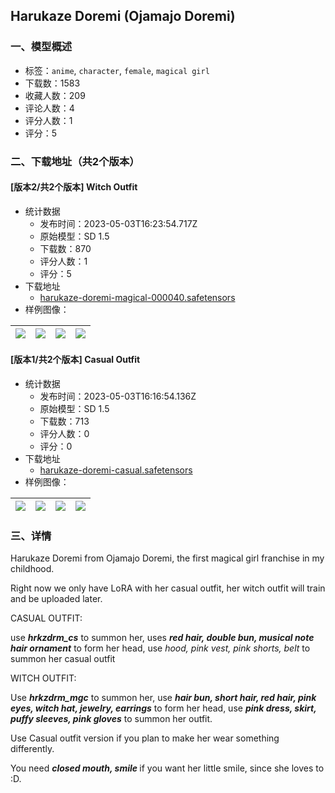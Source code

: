 ## Harukaze Doremi (Ojamajo Doremi)
### 一、模型概述

- 标签：`anime`, `character`, `female`, `magical girl`
- 下载数：1583
- 收藏人数：209
- 评论人数：4
- 评分人数：1
- 评分：5

### 二、下载地址（共2个版本）

#### [版本2/共2个版本] Witch Outfit

- 统计数据
  - 发布时间：2023-05-03T16:23:54.717Z
  - 原始模型：SD 1.5
  - 下载数：870
  - 评分人数：1
  - 评分：5
- 下载地址
  - [harukaze-doremi-magical-000040.safetensors](https://civitai.com/api/download/models/61520)
- 样例图像：

| <img src="https://image.civitai.com/xG1nkqKTMzGDvpLrqFT7WA/4e47954b-bd2d-409f-9a1f-bea281d97622/width=450/675344.jpeg" /> | <img src="https://image.civitai.com/xG1nkqKTMzGDvpLrqFT7WA/d5eb25cd-4ac2-4464-b6f0-8fd3e387561a/width=450/675365.jpeg" /> | <img src="https://image.civitai.com/xG1nkqKTMzGDvpLrqFT7WA/e20496a5-92b8-4d01-a128-937d7eab35aa/width=450/675362.jpeg" /> | <img src="https://image.civitai.com/xG1nkqKTMzGDvpLrqFT7WA/18692d1e-fbbe-45de-95a4-9bef2613d682/width=450/675364.jpeg" /> |
| ---- | ---- | ---- | ---- |

#### [版本1/共2个版本] Casual Outfit

- 统计数据
  - 发布时间：2023-05-03T16:16:54.136Z
  - 原始模型：SD 1.5
  - 下载数：713
  - 评分人数：0
  - 评分：0
- 下载地址
  - [harukaze-doremi-casual.safetensors](https://civitai.com/api/download/models/59636)
- 样例图像：

| <img src="https://image.civitai.com/xG1nkqKTMzGDvpLrqFT7WA/0de2cccc-603c-4006-2a25-cabcc1c2f900/width=450/650507.jpeg" /> | <img src="https://image.civitai.com/xG1nkqKTMzGDvpLrqFT7WA/e350f666-3ba0-4472-929b-1b911b86c300/width=450/650517.jpeg" /> | <img src="https://image.civitai.com/xG1nkqKTMzGDvpLrqFT7WA/9d4d7a23-37c7-422d-c404-3759a19a3900/width=450/650521.jpeg" /> | <img src="https://image.civitai.com/xG1nkqKTMzGDvpLrqFT7WA/a9390797-b67d-424e-75eb-78d662b71b00/width=450/650519.jpeg" /> |
| ---- | ---- | ---- | ---- |


### 三、详情
<p>Harukaze Doremi from Ojamajo Doremi, the first magical girl franchise in my childhood.</p><p>Right now we only have LoRA with her casual outfit, her witch outfit will train and be uploaded later.</p><p></p><p>CASUAL OUTFIT:</p><p>use <strong><em>hrkzdrm_cs</em></strong> to summon her, uses <strong><em>red hair, double bun, musical note hair ornament</em></strong> to form her head, use <em>hood, pink vest, pink shorts, belt</em> to summon her casual outfit</p><p></p><p>WITCH OUTFIT:</p><p>Use <strong><em>hrkzdrm_mgc</em></strong> to summon her, use <strong><em>hair bun, short hair, red hair, pink eyes, witch hat, jewelry, earrings</em></strong> to form her head, use <strong><em>pink dress, skirt, puffy sleeves, pink gloves</em></strong> to summon her outfit.</p><p></p><p>Use Casual outfit version if you plan to make her wear something differently.</p><p></p><p>You need <strong><em>closed mouth, smile </em></strong>if you want her little smile, since she loves to :D.</p>